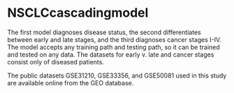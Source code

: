 # NSCLCcascadingmodel

The first model diagnoses disease status, the second differentiates between early and late stages, and the third diagnoses cancer stages I-IV. The model accepts any training path and testing path, so it can be trained and tested on any data. The datasets for early v. late and cancer stages consist only of diseased patients. 

The public datasets GSE31210, GSE33356, and GSE50081 used in this study are available online from the GEO database.
